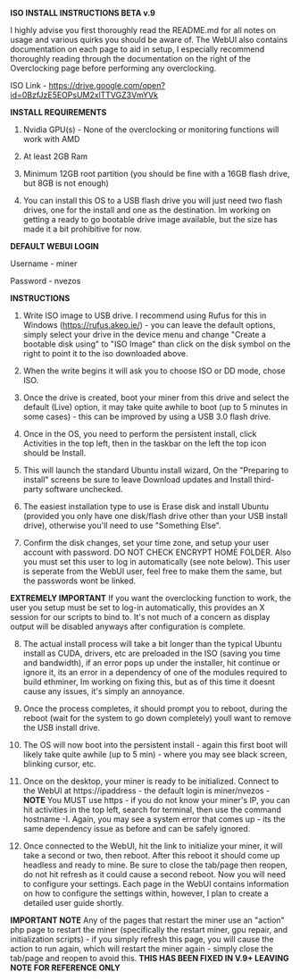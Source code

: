 **ISO INSTALL INSTRUCTIONS BETA v.9**

I highly advise you first thoroughly read the README.md for all notes on usage and various quirks you should be aware of. The WebUI also contains documentation on each page to aid in setup, I especially recommend thoroughly reading through the documentation on the right of the Overclocking page before performing any overclocking.

ISO Link - https://drive.google.com/open?id=0BzfJzE5EOPsUM2xlTTVGZ3VmYVk

**INSTALL REQUIREMENTS**

1. Nvidia GPU(s) - None of the overclocking or monitoring functions will work with AMD

2. At least 2GB Ram

3. Minimum 12GB root partition (you should be fine with a 16GB flash drive, but 8GB is not enough)

4. You can install this OS to a USB flash drive you will just need two flash drives, one for the install and one as the destination. Im working on getting a ready to go bootable drive image available, but the size has made it a bit prohibitive for now.

**DEFAULT WEBUI LOGIN**

Username - miner

Password - nvezos

**INSTRUCTIONS**

1. Write ISO image to USB drive. I recommend using Rufus for this in Windows (https://rufus.akeo.ie/) - you can leave the default options, simply select your drive in the device menu and change "Create a bootable disk using" to "ISO Image" than click on the disk symbol on the right to point it to the iso downloaded above.

2. When the write begins it will ask you to choose ISO or DD mode, chose ISO.

3. Once the drive is created, boot your miner from this drive and select the default (Live) option, it may take quite awhile to boot (up to 5 minutes in some cases) - this can be improved by using a USB 3.0 flash drive.

4. Once in the OS, you need to perform the persistent install, click Activities in the top left, then in the taskbar on the left the top icon should be Install.

5. This will launch the standard Ubuntu install wizard, On the "Preparing to install" screens be sure to leave Download updates and Install third-party software unchecked.

6. The easiest installation type to use is Erase disk and install Ubuntu (provided you only have one disk/flash drive other than your USB install drive), otherwise you'll need to use "Something Else".

7. Confirm the disk changes, set your time zone, and setup your user account with password. DO NOT CHECK ENCRYPT HOME FOLDER. Also you must set this user to log in automatically (see note below). This user is seperate from the WebUI user, feel free to make them the same, but the passwords wont be linked.

**EXTREMELY IMPORTANT** If you want the overclocking function to work, the user you setup must be set to log-in automatically, this provides an X session for our scripts to bind to. It's not much of a concern as display output will be disabled anyways after configuration is complete.

8. The actual install process will take a bit longer than the typical Ubuntu install as CUDA, drivers, etc are preloaded in the ISO (saving you time and bandwidth), if an error pops up under the installer, hit continue or ignore it, its an error in a dependency of one of the modules required to build ethminer, Im working on fixing this, but as of this time it doesnt cause any issues, it's simply an annoyance.

9. Once the process completes, it should prompt you to reboot, during the reboot (wait for the system to go down completely) youll want to remove the USB install drive.

10. The OS will now boot into the persistent install - again this first boot will likely take quite awhile (up to 5 min) - where you may see black screen, blinking cursor, etc. 

11. Once on the desktop, your miner is ready to be initialized. Connect to the WebUI at https://ipaddress - the default login is miner/nvezos - **NOTE** You MUST use https - if you do not know your miner's IP, you can hit activities in the top left, search for terminal, then use the command hostname -I. Again, you may see a system error that comes up - its the same dependency issue as before and can be safely ignored.

12. Once connected to the WebUI, hit the link to initialize your miner, it will take a second or two, then reboot. After this reboot it should come up headless and ready to mine. Be sure to close the tab/page then reopen, do not hit refresh as it could cause a second reboot. Now you will need to configure your settings. Each page in the WebUI contains information on how to configure the settings within, however, I plan to create a detailed user guide shortly.

**IMPORTANT NOTE** Any of the pages that restart the miner use an "action" php page to restart the miner (specifically the restart miner, gpu repair, and initialization scripts) - if you simply refresh this page, you will cause the action to run again, which will restart the miner again - simply close the tab/page and reopen to avoid this. **THIS HAS BEEN FIXED IN V.9+ LEAVING NOTE FOR REFERENCE ONLY**
